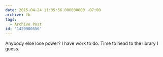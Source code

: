 ```yaml
---
date: 2015-04-24 11:35:56.000000000 -07:00
archive: fb
tags: 
  - Archive Post
id: '1429900556'
---
```


Anybody else lose power? I have work to do. Time to head to the library I guess.
